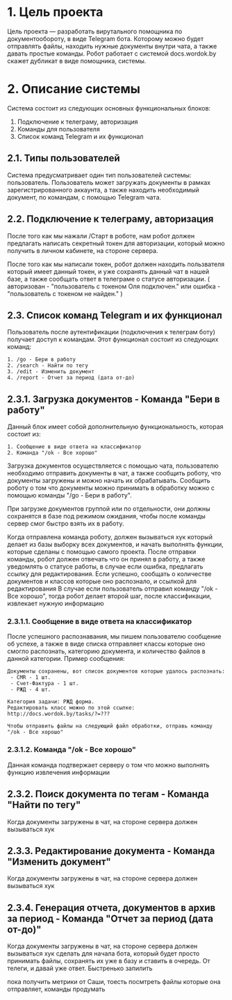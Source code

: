 # 1. Цель проекта

Цель проекта — разработать вирутального помощника по документообороту, 
в виде Telegram бота. Которому можно будет отправлять файлы, находить 
нужные документы внутри чата, а также давать простые команды. Робот работает
с системой docs.wordok.by скажет дубликат в виде помощника, системы.


# 2. Описание системы

Система состоит из следующих основных функциональных блоков:

1. Подключение к телеграму, авторизация
2. Команды для пользователя
3. Список команд Telegram и их функционал

## 2.1. Типы пользователей

Система предусматривает один тип пользователей системы: пользователь.
Пользователь может загружать документы в рамках зарегистрированного аккаунта,
а также находить необходимый документ, по командам, с помощью Telegram чата.


## 2.2. Подключение к телеграму, авторизация

После того как мы нажали /Старт в роботе, нам робот должен предлагать написать 
секретный токен для авторизации, который можно получить в личном кабинете, на 
стороне сервера.

После того как мы написали токен, робот должен находить пользвателя который имеет 
данный токен, и уже сохранять данный чат в нашей базе, а также сообщать ответ в 
телеграме о статусе авторизации. ( авторизован - "пользователь с токеном Оля подключен." или ошибка - "пользователь с токеном не найден." ) 


## 2.3. Список команд Telegram и их функционал

Пользователь после аутентификации (подключения к телеграм боту) получает доступ к 
командам. Этот функционал состоит из
следующих команд:

```
1. /go - Бери в работу
2. /search - Найти по тегу
3. /edit - Изменить документ
4. /report - Отчет за период (дата от-до)
```

## 2.3.1. Загрузка документов - Команда "Бери в работу"

Данный блок имеет собой дополнительную функциональность, которая состоит из:

```
1. Сообщение в виде ответа на классификатор
2. Команда "/ok - Все хорошо"
```

Загрузка документов осуществляется с помощью чата, пользователю необходимо 
отправить документы в чат, а также сообщить роботу, что документы загружены 
и можно начать их обрабатывать. Сообщить роботу о том что документы можно 
принимать в обработку можно с помощью команды "/go - Бери в работу".

При загрузке документов группой или по отдельности, они должны сохранятся в 
базе под режимом ожидания, чтобы после команды сервер смог быстро взять их в работу.

Когда отправлена команда роботу, должен вызываться хук который делает из базы выборку всех 
документов, и начать выполнять функции, которые сделаны с помощью самого проекта.
После отправки команды, робот должен отвечать что он принял в работу, а также уведомлять
о статусе работы, в случае если ошибка, предлагать ссылку для редактирования.
Если успешно, сообщать о количестве документов и классов которые оно распознало, и ссылкой для редактирования
В случае если пользователь отправил команду "/ok - Все хорошо", тогда робот делает второй шаг, 
после классификации, извлекает нужную информацию


### 2.3.1.1. Сообщение в виде ответа на классификатор

После успешного распознавания, мы пишем пользователю сообщение об успехе, а также в виде 
списка отправляет классы которые оно смогло распознать, категорию документа, и количество файлов
в данной категории. Пример сообщения:

```
Документы сохранены, вот список документов которые удалось распознать:
 - CMR - 1 шт.
 - Счет-Фактура - 1 шт.
 - РЖД - 4 шт.
 
Категория задачи: РЖД форма.
Редактировать класс можно по этой ссылке: http://docs.wordok.by/tasks/?=???

Чтобы отправить файлы на следующий файл обработки, отправь команду "/ok - Все хорошо"
```


### 2.3.1.2. Команда "/ok - Все хорошо"

Данная команда подтвержает серверу о том что можно выполнять функцию извлечения информации


## 2.3.2. Поиск документа по тегам - Команда "Найти по тегу"

Когда документы загружены в чат, на стороне сервера должен вызываться хук


## 2.3.3. Редактирование документа - Команда "Изменить документ"

Когда документы загружены в чат, на стороне сервера должен вызываться хук


## 2.3.4. Генерация отчета, документов в архив за период - Команда "Отчет за период (дата от-до)"

Когда документы загружены в чат, на стороне сервера должен вызываться хук
сделать для начала бота, который будет просто принимать файлы, сохранять их уже в базу и ставить в очередь. От телеги,  и давай уже ответ.
Быстренько запилить

пока получить метрики от Саши, тоесть посмтреть файлы которые она отправляет, команды продумать


